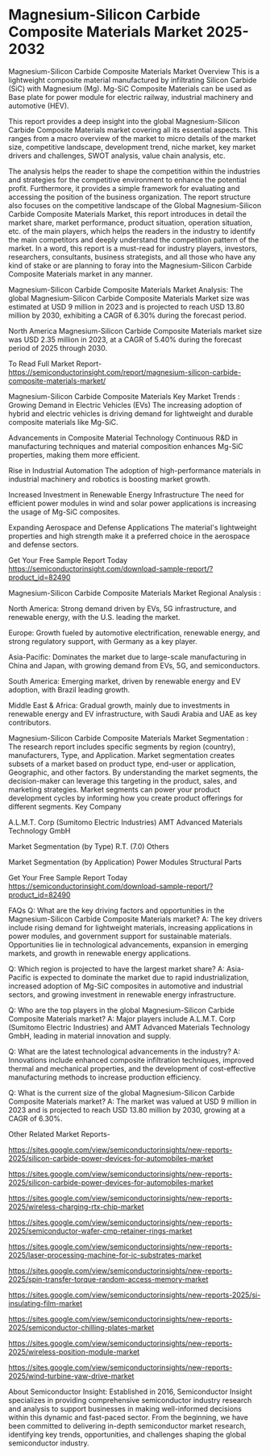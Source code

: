 <h1>Magnesium-Silicon Carbide Composite Materials Market 2025-2032</h1>
Magnesium-Silicon Carbide Composite Materials Market Overview
This is a lightweight composite material manufactured by infiltrating Silicon Carbide (SiC) with Magnesium (Mg). Mg-SiC Composite Materials can be used as Base plate for power module for electric railway, industrial machinery and automotive (HEV).

This report provides a deep insight into the global Magnesium-Silicon Carbide Composite Materials market covering all its essential aspects. This ranges from a macro overview of the market to micro details of the market size, competitive landscape, development trend, niche market, key market drivers and challenges, SWOT analysis, value chain analysis, etc.

The analysis helps the reader to shape the competition within the industries and strategies for the competitive environment to enhance the potential profit. Furthermore, it provides a simple framework for evaluating and accessing the position of the business organization. The report structure also focuses on the competitive landscape of the Global Magnesium-Silicon Carbide Composite Materials Market, this report introduces in detail the market share, market performance, product situation, operation situation, etc. of the main players, which helps the readers in the industry to identify the main competitors and deeply understand the competition pattern of the market.
In a word, this report is a must-read for industry players, investors, researchers, consultants, business strategists, and all those who have any kind of stake or are planning to foray into the Magnesium-Silicon Carbide Composite Materials market in any manner.

Magnesium-Silicon Carbide Composite Materials Market Analysis:
The global Magnesium-Silicon Carbide Composite Materials Market size was estimated at USD 9 million in 2023 and is projected to reach USD 13.80 million by 2030, exhibiting a CAGR of 6.30% during the forecast period.

North America Magnesium-Silicon Carbide Composite Materials market size was USD 2.35 million in 2023, at a CAGR of 5.40% during the forecast period of 2025 through 2030.

To Read Full Market Report-
https://semiconductorinsight.com/report/magnesium-silicon-carbide-composite-materials-market/

Magnesium-Silicon Carbide Composite Materials Key Market Trends :
Growing Demand in Electric Vehicles (EVs)
The increasing adoption of hybrid and electric vehicles is driving demand for lightweight and durable composite materials like Mg-SiC.

Advancements in Composite Material Technology
Continuous R&D in manufacturing techniques and material composition enhances Mg-SiC properties, making them more efficient.

Rise in Industrial Automation
The adoption of high-performance materials in industrial machinery and robotics is boosting market growth.

Increased Investment in Renewable Energy Infrastructure
The need for efficient power modules in wind and solar power applications is increasing the usage of Mg-SiC composites.

Expanding Aerospace and Defense Applications
The material's lightweight properties and high strength make it a preferred choice in the aerospace and defense sectors.

Get Your Free Sample Report Today
https://semiconductorinsight.com/download-sample-report/?product_id=82490

Magnesium-Silicon Carbide Composite Materials Market Regional Analysis :

North America:
Strong demand driven by EVs, 5G infrastructure, and renewable energy, with the U.S. leading the market.

Europe:
Growth fueled by automotive electrification, renewable energy, and strong regulatory support, with Germany as a key player.

Asia-Pacific:
Dominates the market due to large-scale manufacturing in China and Japan, with growing demand from EVs, 5G, and semiconductors.

South America:
Emerging market, driven by renewable energy and EV adoption, with Brazil leading growth.

Middle East & Africa:
Gradual growth, mainly due to investments in renewable energy and EV infrastructure, with Saudi Arabia and UAE as key contributors.

Magnesium-Silicon Carbide Composite Materials Market Segmentation :
The research report includes specific segments by region (country), manufacturers, Type, and Application. Market segmentation creates subsets of a market based on product type, end-user or application, Geographic, and other factors. By understanding the market segments, the decision-maker can leverage this targeting in the product, sales, and marketing strategies. Market segments can power your product development cycles by informing how you create product offerings for different segments.
Key Company

A.L.M.T. Corp (Sumitomo Electric Industries)
AMT Advanced Materials Technology GmbH

Market Segmentation (by Type)
R.T. (7.0)
Others

Market Segmentation (by Application)
Power Modules
Structural Parts

Get Your Free Sample Report Today
https://semiconductorinsight.com/download-sample-report/?product_id=82490

FAQs
Q: What are the key driving factors and opportunities in the Magnesium-Silicon Carbide Composite Materials market?
A: The key drivers include rising demand for lightweight materials, increasing applications in power modules, and government support for sustainable materials. Opportunities lie in technological advancements, expansion in emerging markets, and growth in renewable energy applications.

Q: Which region is projected to have the largest market share?
A: Asia-Pacific is expected to dominate the market due to rapid industrialization, increased adoption of Mg-SiC composites in automotive and industrial sectors, and growing investment in renewable energy infrastructure.

Q: Who are the top players in the global Magnesium-Silicon Carbide Composite Materials market?
A: Major players include A.L.M.T. Corp (Sumitomo Electric Industries) and AMT Advanced Materials Technology GmbH, leading in material innovation and supply.

Q: What are the latest technological advancements in the industry?
A: Innovations include enhanced composite infiltration techniques, improved thermal and mechanical properties, and the development of cost-effective manufacturing methods to increase production efficiency.

Q: What is the current size of the global Magnesium-Silicon Carbide Composite Materials market?
A: The market was valued at USD 9 million in 2023 and is projected to reach USD 13.80 million by 2030, growing at a CAGR of 6.30%.

Other Related Market Reports-

https://sites.google.com/view/semiconductorinsights/new-reports-2025/silicon-carbide-power-devices-for-automobiles-market

https://sites.google.com/view/semiconductorinsights/new-reports-2025/silicon-carbide-power-devices-for-automobiles-market

https://sites.google.com/view/semiconductorinsights/new-reports-2025/wireless-charging-rtx-chip-market

https://sites.google.com/view/semiconductorinsights/new-reports-2025/semiconductor-wafer-cmp-retainer-rings-market

https://sites.google.com/view/semiconductorinsights/new-reports-2025/laser-processing-machine-for-ic-substrates-market

https://sites.google.com/view/semiconductorinsights/new-reports-2025/spin-transfer-torque-random-access-memory-market

https://sites.google.com/view/semiconductorinsights/new-reports-2025/si-insulating-film-market

https://sites.google.com/view/semiconductorinsights/new-reports-2025/semiconductor-chilling-plates-market

https://sites.google.com/view/semiconductorinsights/new-reports-2025/wireless-position-module-market

https://sites.google.com/view/semiconductorinsights/new-reports-2025/wind-turbine-yaw-drive-market

About Semiconductor Insight:
Established in 2016, Semiconductor Insight specializes in providing comprehensive semiconductor industry research and analysis to support businesses in making well-informed decisions within this dynamic and fast-paced sector. From the beginning, we have been committed to delivering in-depth semiconductor market research, identifying key trends, opportunities, and challenges shaping the global semiconductor industry.
